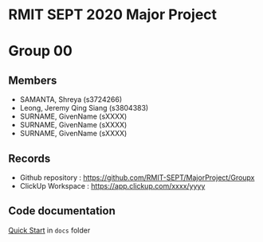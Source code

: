 # RMIT SEPT 2020 Major Project

# Group 00

## Members
* SAMANTA, Shreya (s3724266)
* Leong, Jeremy Qing Siang  (s3804383)
* SURNAME, GivenName (sXXXX)
* SURNAME, GivenName (sXXXX)
* SURNAME, GivenName (sXXXX)

## Records

* Github repository : https://github.com/RMIT-SEPT/MajorProject/Groupx
* ClickUp Workspace : https://app.clickup.com/xxxx/yyyy


## Code documentation

[Quick Start](/docs/README.md) in `docs` folder
